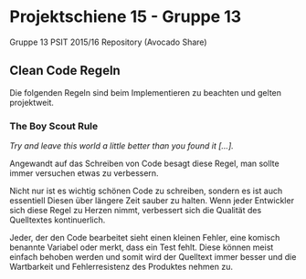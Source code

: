 # Projektschiene 15 - Gruppe 13
Gruppe 13 PSIT 2015/16 Repository (Avocado Share)

## Clean Code Regeln
Die folgenden Regeln sind beim Implementieren zu beachten und gelten
projektweit.

### The Boy Scout Rule

*Try and leave this world a little better than you found it [...].*

Angewandt auf das Schreiben von Code besagt diese Regel, man sollte immer
versuchen etwas zu verbessern.

Nicht nur ist es wichtig schönen Code zu schreiben, sondern es ist  auch
essentiell Diesen über längere Zeit sauber zu halten. Wenn jeder Entwickler
sich diese Regel zu Herzen nimmt, verbessert sich die Qualität des Quelltextes
kontinuerlich.

Jeder, der den Code bearbeitet sieht einen kleinen Fehler, eine komisch
benannte Variabel oder merkt, dass ein Test fehlt. Diese können meist einfach
behoben werden und somit wird der Quelltext immer besser und die Wartbarkeit und
Fehlerresistenz des Produktes nehmen zu.

